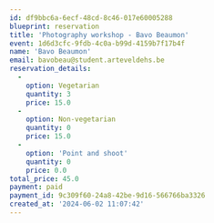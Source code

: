 ```yaml
---
id: df9bbc6a-6ecf-48cd-8c46-017e60005288
blueprint: reservation
title: 'Photography workshop - Bavo Beaumon'
event: 1d6d3cfc-9fdb-4c0a-b99d-4159b7f17b4f
name: 'Bavo Beaumon'
email: bavobeau@student.arteveldehs.be
reservation_details:
  -
    option: Vegetarian
    quantity: 3
    price: 15.0
  -
    option: Non-vegetarian
    quantity: 0
    price: 15.0
  -
    option: 'Point and shoot'
    quantity: 0
    price: 0.0
total_price: 45.0
payment: paid
payment_id: 9c309f60-24a8-42be-9d16-566766ba3326
created_at: '2024-06-02 11:07:42'
---
```

